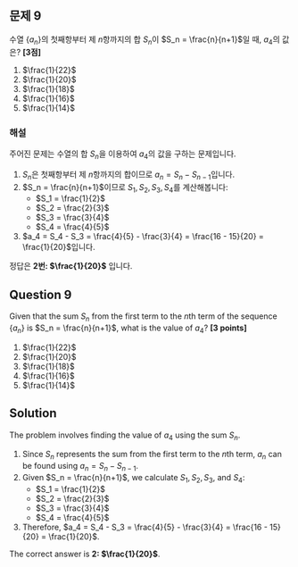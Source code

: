 ## 문제 9
수열 $\{ a_n \}$의 첫째항부터 제 $n$항까지의 합 $S_n$이 $S_n = \frac{n}{n+1}$일 때, $a_4$의 값은? **[3점]**

1. $\frac{1}{22}$  
2. $\frac{1}{20}$  
3. $\frac{1}{18}$  
4. $\frac{1}{16}$  
5. $\frac{1}{14}$

### 해설
주어진 문제는 수열의 합 $S_n$을 이용하여 $a_4$의 값을 구하는 문제입니다.

1. $S_n$은 첫째항부터 제 $n$항까지의 합이므로 $a_n = S_n - S_{n-1}$입니다.
2. $S_n = \frac{n}{n+1}$이므로 $S_1, S_2, S_3, S_4$를 계산해봅니다:
   - $S_1 = \frac{1}{2}$
   - $S_2 = \frac{2}{3}$
   - $S_3 = \frac{3}{4}$
   - $S_4 = \frac{4}{5}$
3. $a_4 = S_4 - S_3 = \frac{4}{5} - \frac{3}{4} = \frac{16 - 15}{20} = \frac{1}{20}$입니다.

정답은 **2번: $\frac{1}{20}$** 입니다.

## Question 9
Given that the sum $S_n$ from the first term to the $n$th term of the sequence $\{ a_n \}$ is $S_n = \frac{n}{n+1}$, what is the value of $a_4$? **[3 points]**

1. $\frac{1}{22}$  
2. $\frac{1}{20}$  
3. $\frac{1}{18}$  
4. $\frac{1}{16}$  
5. $\frac{1}{14}$

## Solution
The problem involves finding the value of $a_4$ using the sum $S_n$.

1. Since $S_n$ represents the sum from the first term to the $n$th term, $a_n$ can be found using $a_n = S_n - S_{n-1}$.
2. Given $S_n = \frac{n}{n+1}$, we calculate $S_1, S_2, S_3,$ and $S_4$:
   - $S_1 = \frac{1}{2}$
   - $S_2 = \frac{2}{3}$
   - $S_3 = \frac{3}{4}$
   - $S_4 = \frac{4}{5}$
3. Therefore, $a_4 = S_4 - S_3 = \frac{4}{5} - \frac{3}{4} = \frac{16 - 15}{20} = \frac{1}{20}$.

The correct answer is **2: $\frac{1}{20}$**.
